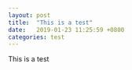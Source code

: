 ```yaml
---
layout: post
title:  "This is a test"
date:   2019-01-23 11:25:59 +0800
categories: test
---
```

This is a test